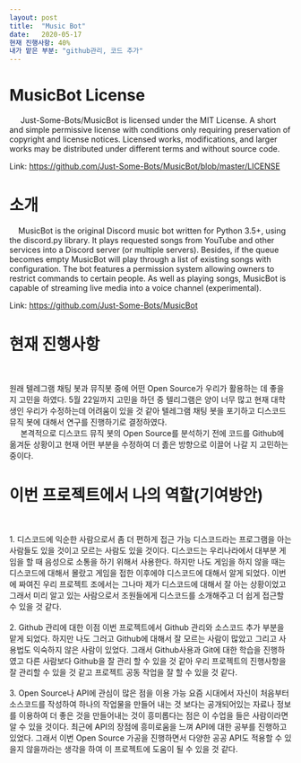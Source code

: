 ```yaml
---
layout: post
title:  "Music Bot"
date:   2020-05-17
현재 진행사항: 40%
내가 맡은 부분: "github관리, 코드 추가"
---
```

<!--
<title> Music Bot </title>
-->

<h1>MusicBot License</h1>
<p>
 &nbsp;&nbsp;&nbsp;&nbsp; Just-Some-Bots/MusicBot is licensed under the MIT License.
A short and simple permissive license with conditions only requiring preservation of copyright and license notices. Licensed works, modifications, and larger works may be distributed under different terms and without source code.<div></div>
Link: <a href="https://github.com/Just-Some-Bots/MusicBot/blob/master/LICENSE">https://github.com/Just-Some-Bots/MusicBot/blob/master/LICENSE</a> 


</p>


<h1>소개</h1>
<p> 
&nbsp;&nbsp;&nbsp;&nbsp;MusicBot is the original Discord music bot written for Python 3.5+, using the discord.py library. It plays requested songs from YouTube and other services into a Discord server (or multiple servers). Besides, if the queue becomes empty MusicBot will play through a list of existing songs with configuration. The bot features a permission system allowing owners to restrict commands to certain people. As well as playing songs, MusicBot is capable of streaming live media into a voice channel (experimental). <div></div>
Link: <a href="https://github.com/Just-Some-Bots/MusicBot">https://github.com/Just-Some-Bots/MusicBot</a> 
</p>

<h1>현재 진행사항</h1>
<p>
&nbsp;&nbsp;&nbsp;&nbsp; <div>원래 텔레그램 채팅 봇과 뮤직봇 중에 어떤 Open Source가 우리가 활용하는 데 좋을 지 고민을 하였다. 5월 22일까지 고민을 하던 중 텔리그램은 양이 너무 많고 현재 대학생인 우리가 수정하는데 어려움이 있을 것 같아 텔레그램 채팅 봇을 포기하고 디스코드 뮤직 봇에 대해서 연구를 진행하기로 결정하였다. </div>
&nbsp;&nbsp;&nbsp;&nbsp; 본격적으로 디스코드 뮤직 봇의 Open Source를 분석하기 전에 코드를 Github에 옮겨둔 상황이고 현재 어떤 부분을 수정하여 더 졿은 방향으로 이끌어 나갈 지 고민하는 중이다.
</p>

<h1>이번 프로젝트에서 나의 역할(기여방안)</h1>
<p>
&nbsp;&nbsp;&nbsp;&nbsp;<div>1. 디스코드에 익순한 사람으로서 좀 더 편하게 접근 가능
 디스코드라는 프로그램을 아는 사람들도 있을 것이고 모르는 사람도 있을 것이다. 디스코드는 우리나라에서 대부분 게임을 할 때 음성으로 소통을 하기 위해서 사용한다. 하지만 나도 게임을 하지 않을 때는 디스코드에 대해서 몰랐고 게임을 접한 이후에야 디스코드에 대해서 알게 되었다. 이번에 짜여진 우리 프로젝트 조에서는 그나마 제가 디스코드에 대해서 잘 아는 상황이었고 그래서 미리 알고 있는 사람으로서 조원들에게 디스코드를 소개해주고 더 쉽게 접근할 수 있을 것 같다.</div>
 &nbsp;&nbsp;&nbsp;&nbsp;<div>2. Github 관리에 대한 이점 
 이번 프로젝트에서 Github 관리와 소스코드 추가 부분을 맡게 되었다. 하지만 나도 그러고 Github에 대해서 잘 모르는 사람이 많았고 그리고 사용법도 익숙하지 않은 사람이 있었다. 그래서 Github사용과 Git에 대한 학습을 진행하였고 다른 사람보다 Github을 잘 관리 할 수 있을 것 같아 우리 프로젝트의 진행사항을 잘 관리할 수 있을 것 같고 프로젝트 공동 작업을 잘 할 수 있을 것 같다.</div>
 &nbsp;&nbsp;&nbsp;&nbsp;<div>3. Open Source나 API에 관심이 많은 점을 이용 가능
 요즘 시대에서 자신이 처음부터 소스코드를 작성하여 하나의 작업물을 만들어 내는 것 보다는 공개되어있는 자료나 정보를 이용하여 더 좋은 것을 만들어내는 것이 흥미롭다는 점은 이 수업을 들은 사람이라면 알 수 있을 것이다.
 최근에 API의 장점에 흥미로움을 느껴 API에 대한 공부를 진행하고 있었다. 그래서 이번 Open Source 가공을 진행하면서 다양한 공공 API도 적용할 수 있을지 않을까라는 생각을 하여 이 프로젝트에 도움이 될 수 있을 것 같다.</div>
</p>

